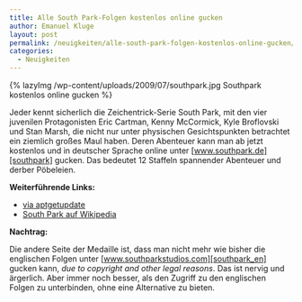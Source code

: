 ```yaml
---
title: Alle South Park-Folgen kostenlos online gucken
author: Emanuel Kluge
layout: post
permalink: /neuigkeiten/alle-south-park-folgen-kostenlos-online-gucken/
categories:
  - Neuigkeiten
---
```


{% lazyImg /wp-content/uploads/2009/07/southpark.jpg Southpark kostenlos online gucken %}

Jeder kennt sicherlich die Zeichentrick-Serie South Park, mit den vier juvenilen Protagonisten Eric Cartman, Kenny McCormick, Kyle Broflovski und Stan Marsh, die nicht nur unter physischen Gesichtspunkten betrachtet ein ziemlich großes Maul haben. Deren Abenteuer kann man ab jetzt kostenlos und in deutscher Sprache online unter [www.southpark.de][southpark] gucken. Das bedeutet 12 Staffeln spannender Abenteuer und derber Pöbeleien.

**Weiterführende Links:**

 * [via aptgetupdate][aptgetupdate]
 * [South Park auf Wikipedia][wikipedia]

**Nachtrag:**

Die andere Seite der Medaille ist, dass man nicht mehr wie bisher die englischen Folgen unter [www.southparkstudios.com][southpark_en] gucken kann, *due to copyright and other legal reasons*. Das ist nervig und ärgerlich. Aber immer noch besser, als den Zugriff zu den englischen Folgen zu unterbinden, ohne eine Alternative zu bieten.

[southpark]: http://www.southpark.de/
[aptgetupdate]: http://www.aptgetupdate.de/2009/07/16/southpark-alle-deutschen-folgen-kostenlos/
[wikipedia]: http://de.wikipedia.org/wiki/Southpark
[southpark_en]: http://www.southparkstudios.com/
